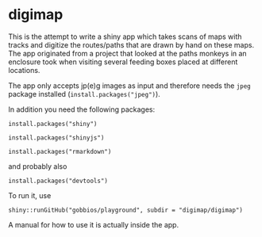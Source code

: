 # digimap

This is the attempt to write a shiny app which takes scans of maps with tracks and digitize the routes/paths that are drawn by hand on these maps. The app originated from a project that looked at the paths monkeys in an enclosure took when visiting several feeding boxes placed at different locations.

The app only accepts jp(e)g images as input and therefore needs the `jpeg` package installed (`install.packages("jpeg")`).

In addition you need the following packages:

`install.packages("shiny")`

`install.packages("shinyjs")`

`install.packages("rmarkdown")`

and probably also

`install.packages("devtools")`

To run it, use

`shiny::runGitHub("gobbios/playground", subdir = "digimap/digimap")`

A manual for how to use it is actually inside the app.
